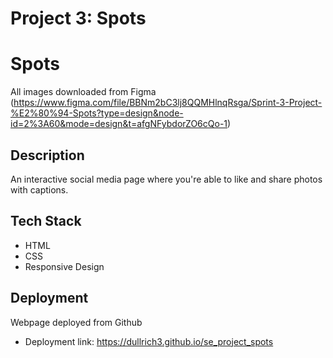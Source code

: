 # Project 3: Spots

# Spots

All images downloaded from Figma (https://www.figma.com/file/BBNm2bC3lj8QQMHlnqRsga/Sprint-3-Project-%E2%80%94-Spots?type=design&node-id=2%3A60&mode=design&t=afgNFybdorZO6cQo-1)

## Description

An interactive social media page where you're able to like and share photos with captions.

## Tech Stack

-   HTML
-   CSS
-   Responsive Design

## Deployment

Webpage deployed from Github

-   Deployment link: https://dullrich3.github.io/se_project_spots
